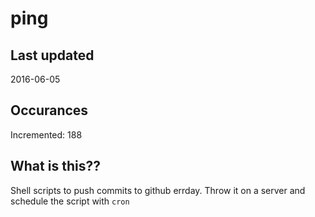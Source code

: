 # ping

## Last updated
2016-06-05

## Occurances
Incremented: 188

## What is this?? 
Shell scripts to push commits to github errday. Throw it on a server and schedule the script with `cron`
